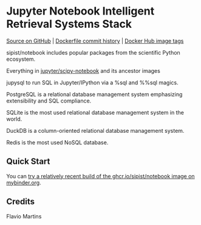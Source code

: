 # Jupyter Notebook Intelligent Retrieval Systems Stack

[Source on GitHub](https://github.com/sipist/notebook) | [Dockerfile commit history](https://github.com/sipist/notebook/commits/main/notebook/Dockerfile) | [Docker Hub image tags](https://hub.docker.com/r/sipist/notebook/tags/)

sipist/notebook includes popular packages from the scientific Python ecosystem.

Everything in [jupyter/scipy-notebook](https://jupyter-docker-stacks.readthedocs.io/en/latest/using/selecting.html#jupyter-scipy-notebook) and its ancestor images

jupysql to run SQL in Jupyter/IPython via a %sql and %%sql magics.

PostgreSQL is a relational database management system emphasizing extensibility and SQL compliance.

SQLite is the most used relational database management system in the world.

DuckDB is a column-oriented relational database management system.

Redis is the most used NoSQL database.

## Quick Start

You can [try a relatively recent build of the ghcr.io/sipist/notebook image on mybinder.org](https://mybinder.org/v2/gh/sipist/notebook/main?urlpath=lab/tree/README.ipynb).

## Credits

Flavio Martins
